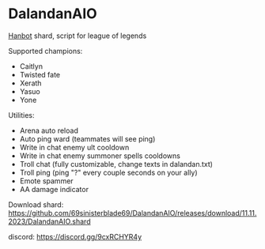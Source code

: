 # DalandanAIO
[Hanbot](https://t.me/hanbot_never_die) shard, script for league of legends

Supported champions:
- Caitlyn
- Twisted fate
- Xerath
- Yasuo
- Yone

Utilities: 
- Arena auto reload 
- Auto ping ward (teammates will see ping) 
- Write in chat enemy ult cooldown
- Write in chat enemy summoner spells cooldowns
- Troll chat (fully customizable, change texts in dalandan.txt)
- Troll ping (ping "?" every couple seconds on your ally)
- Emote spammer
- AA damage indicator

Download shard: https://github.com/69sinisterblade69/DalandanAIO/releases/download/11.11.2023/DalandanAIO.shard

discord: https://discord.gg/9cxRCHYR4y
